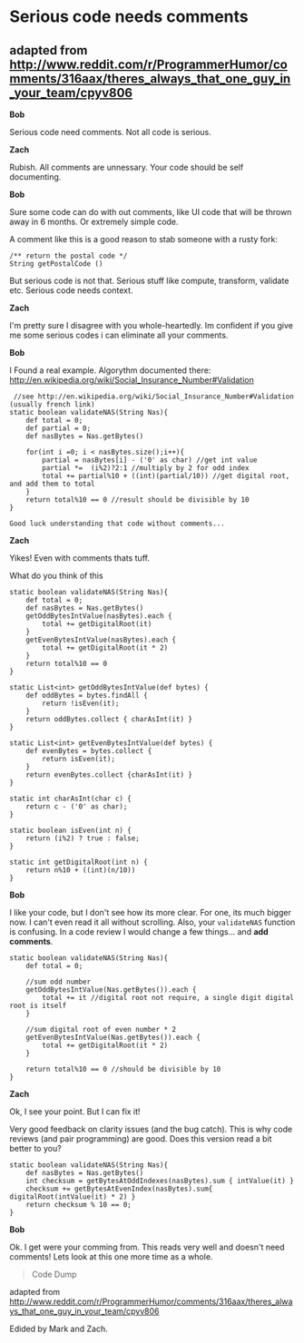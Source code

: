 # Serious code needs comments 

## adapted from http://www.reddit.com/r/ProgrammerHumor/comments/316aax/theres_always_that_one_guy_in_your_team/cpyv806

__Bob__

Serious code need comments. Not all code is serious.

__Zach__

Rubish. All comments are unnessary. Your code should be self documenting.

__Bob__

Sure some code can do with out comments, like UI code that will be thrown away in 6 months. Or extremely simple code.

A comment like this is a good reason to stab someone with a rusty fork:

    /** return the postal code */
    String getPostalCode ()
    
But serious code is not that. Serious stuff like  compute, transform, validate etc. Serious code needs context.
  
__Zach__

I'm pretty sure I disagree with you whole-heartedly. Im confident if you give me some serious codes i can eliminate
all your comments.

__Bob__

I Found a real example. Algorythm documented there:
http://en.wikipedia.org/wiki/Social_Insurance_Number#Validation

     //see http://en.wikipedia.org/wiki/Social_Insurance_Number#Validation (usually french link)
    static boolean validateNAS(String Nas){
        def total = 0;
        def partial = 0;
        def nasBytes = Nas.getBytes()

        for(int i =0; i < nasBytes.size();i++){
            partial = nasBytes[i] - ('0' as char) //get int value
            partial *=  (i%2)?2:1 //multiply by 2 for odd index
            total += partial%10 + ((int)(partial/10)) //get digital root, and add them to total
        }
        return total%10 == 0 //result should be divisible by 10
    }
    
    Good luck understanding that code without comments...
    
__Zach__

Yikes! Even with comments thats tuff. 

What do you think of this

    static boolean validateNAS(String Nas){
        def total = 0;
        def nasBytes = Nas.getBytes()
        getOddBytesIntValue(nasBytes).each {
            total += getDigitalRoot(it)
        }
        getEvenBytesIntValue(nasBytes).each {
            total += getDigitalRoot(it * 2)
        }
        return total%10 == 0
    }

    static List<int> getOddBytesIntValue(def bytes) {
        def oddBytes = bytes.findAll {
            return !isEven(it);
        }
        return oddBytes.collect { charAsInt(it) }
    }

    static List<int> getEvenBytesIntValue(def bytes) {
        def evenBytes = bytes.collect {
            return isEven(it);
        }
        return evenBytes.collect {charAsInt(it) }
    }

    static int charAsInt(char c) {
        return c - ('0' as char);
    }

    static boolean isEven(int n) {
        return (i%2) ? true : false;
    }

    static int getDigitalRoot(int n) {
        return n%10 + ((int)(n/10))
    }
    
    
__Bob__

I like your code, but I don't see how its more clear. For one, its much bigger now.  I can't even read it all without scrolling. Also, your `validateNAS` function is confusing. In a code review I would change a few things... and __add comments__.

    static boolean validateNAS(String Nas){
        def total = 0;

        //sum odd number
        getOddBytesIntValue(Nas.getBytes()).each {
            total += it //digital root not require, a single digit digital root is itself
        }

        //sum digital root of even number * 2
        getEvenBytesIntValue(Nas.getBytes()).each {
            total += getDigitalRoot(it * 2)
        }

        return total%10 == 0 //should be divisible by 10
    }

__Zach__

Ok, I see your point. But I can fix it!

Very good feedback on clarity issues (and the bug catch). This is why code reviews (and pair programming) are good. Does this version read a bit better to you?

    static boolean validateNAS(String Nas){
        def nasBytes = Nas.getBytes()
        int checksum = getBytesAtOddIndexes(nasBytes).sum { intValue(it) }
        checksum += getBytesAtEvenIndex(nasBytes).sum{  digitalRoot(intValue(it) * 2) }
        return checksum % 10 == 0;
    }
    
__Bob__

Ok. I get were your comming from. This reads very well and doesn't need comments! Lets look at this one more time as a whole.

> Code Dump


 






adapted from http://www.reddit.com/r/ProgrammerHumor/comments/316aax/theres_always_that_one_guy_in_your_team/cpyv806

Edided by Mark and Zach. 
  


